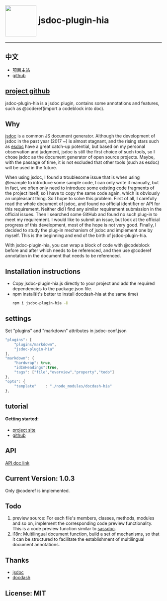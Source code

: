<!--@label logo & title-->
# <img src="http://hia.g56.me/hia-utils/jsdoc-plugin-hia/logo.png" width=100 height=100 align=absmiddle> jsdoc-plugin-hia
---

<!--@todo 添加一些徽章-->

## 中文
- [项目主站](http://hia.g56.me/hia-utils/jsdoc-plugin-hia/zh-cn/)
- [github](https://github.com/mandolin/jsdoc-plugin-hia/tree/master/zh-cn)

## [project github](https://github.com/mandolin/jsdoc-plugin-hia/)

<!--@label 简介-->
jsdoc-plugin-hia is a jsdoc plugin, contains some annotations and features, such as @coderef(import a codeblock into doc).

<!--@label Why 开发此项目的缘由-->
## Why
[jsdoc](https://github.com/jsdoc3/jsdoc) is a common JS document generator. Although the development of jsdoc in the past year (2017 ~) is almost stagnant, and the rising stars such as [esdoc](https://github.com/esdoc/esdoc) have a great catch-up potential, but based on my personal observation and judgment, jsdoc is still the first choice of such tools, so I chose jsdoc as the document generator of open source projects. Maybe, with the passage of time, it is not excluded that other tools (such as esdoc) will be used in the future.

When using jsdoc, I found a troublesome issue that is when using @example to introduce some sample code, I can only write it manually, but in fact, we often only need to introduce some existing code fragments of the project itself, so I have to copy the same code again, which is obviously an unpleasant thing. So I hope to solve this problem. First of all, I carefully read the whole document of jsdoc, and found no official identifier or API for this requirement. Neither did I find any similar requirement submission in the official issues. Then I searched some GitHub and found no such plug-in to meet my requirement. I would like to submit an issue, but look at the official progress of this development, most of the hope is not very good. Finally, I decided to study the plug-in mechanism of jsdoc and implement one by myself. This is the beginning and end of the birth of jsdoc-plugin-hia.

With jsdoc-plugin-hia, you can wrap a block of code with @codeblock before and after which needs to be referenced, and then use @coderef annotation in the document that needs to be referenced.

<!--@label 安装说明-->
## Installation instructions
<!--npm方式-->
- Copy jsdoc-plugin-hia.js directly to your project and add the required dependencies to the package.json file.
- npm install(It's better to install docdash-hia at the same time)
    ```bash
    npm i jsdoc-plugin-hia -D
    ```

<!--@label 设置相关-->
## settings
Set "plugins" and "markdown" attributes in jsdoc-conf.json
```js
"plugins": [
    "plugins/markdown",
    "jsdoc-plugin-hia"
],
"markdown": {
    "hardwrap": true,
    "idInHeadings":true,
    "tags": ["file","overview","property","todo"]
},
"opts": {
    "template"    : "./node_modules/docdash-hia"
},
```
<!--（分别对应 github&项目文档）-->
## tutorial
#### Getting started:
- [project site](http://hia.g56.me/hia-utils/jsdoc-plugin-hia/doc/)
- [github](https://github.com/mandolin/jsdoc-plugin-hia/tree/master/doc)

<!--@label API文档链接-->
## API
[API doc link](http://hia.g56.me/hia-utils/jsdoc-plugin-hia/api/)

<!--@label 最新版说明-->
## Current Version: 1.0.3
Only @coderef is implemented.

<!--@label 后期考虑实现的特性-->
## Todo
1. preview source: For each file's members, classes, methods, modules and so on, implement the corresponding code preview functionality.
This is a code preview function similar to [sassdoc](https://github.com/SassDoc/sassdoc).
2. i18n: Multilingual document function, build a set of mechanisms, so that it can be structured to facilitate the establishment of multilingual document annotations.

<!--@label Thanks-->
## Thanks
- [jsdoc](https://github.com/jsdoc3/jsdoc)
- [docdash](https://github.com/clenemt/docdash)

<!--@label License-->
## License: MIT
<!-- md LICENSE -->